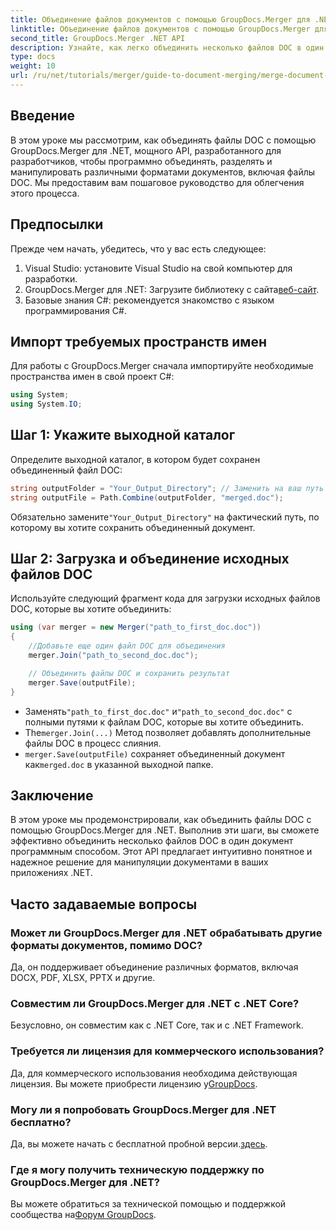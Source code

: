 ```yaml
---
title: Объединение файлов документов с помощью GroupDocs.Merger для .NET
linktitle: Объединение файлов документов с помощью GroupDocs.Merger для .NET
second_title: GroupDocs.Merger .NET API
description: Узнайте, как легко объединить несколько файлов DOC в один документ с помощью GroupDocs.Merger для .NET. Это всеобъемлющее руководство предоставляет четкий пошаговый подход, охватывающий предварительные условия, фрагменты кода и часто задаваемые вопросы.
type: docs
weight: 10
url: /ru/net/tutorials/merger/guide-to-document-merging/merge-document-files/
---
```

## Введение

В этом уроке мы рассмотрим, как объединять файлы DOC с помощью GroupDocs.Merger для .NET, мощного API, разработанного для разработчиков, чтобы программно объединять, разделять и манипулировать различными форматами документов, включая файлы DOC. Мы предоставим вам пошаговое руководство для облегчения этого процесса.

## Предпосылки

Прежде чем начать, убедитесь, что у вас есть следующее:

1. Visual Studio: установите Visual Studio на свой компьютер для разработки.
2.  GroupDocs.Merger для .NET: Загрузите библиотеку с сайта[веб-сайт](https://releases.groupdocs.com/merger/net/).
3. Базовые знания C#: рекомендуется знакомство с языком программирования C#.

## Импорт требуемых пространств имен

Для работы с GroupDocs.Merger сначала импортируйте необходимые пространства имен в свой проект C#:

```csharp
using System;
using System.IO;
```

## Шаг 1: Укажите выходной каталог

Определите выходной каталог, в котором будет сохранен объединенный файл DOC:

```csharp
string outputFolder = "Your_Output_Directory"; // Заменить на ваш путь
string outputFile = Path.Combine(outputFolder, "merged.doc");
```

 Обязательно замените`"Your_Output_Directory"` на фактический путь, по которому вы хотите сохранить объединенный документ.

## Шаг 2: Загрузка и объединение исходных файлов DOC

Используйте следующий фрагмент кода для загрузки исходных файлов DOC, которые вы хотите объединить:

```csharp
using (var merger = new Merger("path_to_first_doc.doc"))
{
    //Добавьте еще один файл DOC для объединения
    merger.Join("path_to_second_doc.doc");

    // Объединить файлы DOC и сохранить результат
    merger.Save(outputFile);
}
```


-  Заменять`"path_to_first_doc.doc"` и`"path_to_second_doc.doc"` с полными путями к файлам DOC, которые вы хотите объединить.
-  The`merger.Join(...)` Метод позволяет добавлять дополнительные файлы DOC в процесс слияния.
- `merger.Save(outputFile)` сохраняет объединенный документ как`merged.doc` в указанной выходной папке.

## Заключение

В этом уроке мы продемонстрировали, как объединить файлы DOC с помощью GroupDocs.Merger для .NET. Выполнив эти шаги, вы сможете эффективно объединить несколько файлов DOC в один документ программным способом. Этот API предлагает интуитивно понятное и надежное решение для манипуляции документами в ваших приложениях .NET.

## Часто задаваемые вопросы

### Может ли GroupDocs.Merger для .NET обрабатывать другие форматы документов, помимо DOC?

Да, он поддерживает объединение различных форматов, включая DOCX, PDF, XLSX, PPTX и другие.

### Совместим ли GroupDocs.Merger для .NET с .NET Core?

Безусловно, он совместим как с .NET Core, так и с .NET Framework.

### Требуется ли лицензия для коммерческого использования?

Да, для коммерческого использования необходима действующая лицензия. Вы можете приобрести лицензию у[GroupDocs](https://purchase.groupdocs.com/buy).

### Могу ли я попробовать GroupDocs.Merger для .NET бесплатно?

 Да, вы можете начать с бесплатной пробной версии.[здесь](https://releases.groupdocs.com/).

### Где я могу получить техническую поддержку по GroupDocs.Merger для .NET?

 Вы можете обратиться за технической помощью и поддержкой сообщества на[Форум GroupDocs](https://forum.groupdocs.com/c/merger/32).
